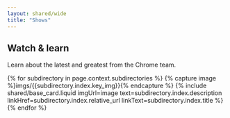 ```yaml
---
layout: shared/wide
title: "Shows"
---
```


<div class="wf-subheading">
  <div class="page-content">
    <h2>Watch &amp; learn</h2>
    <p>Learn about the latest and greatest from the Chrome team.</p>
  </div>
</div>

<div class="page-content">
  <div class="mdl-grid">
    {% for subdirectory in page.context.subdirectories %}
      {% capture image %}imgs/{{subdirectory.index.key_img}}{% endcapture %}
      {% include shared/base_card.liquid imgUrl=image text=subdirectory.index.description linkHref=subdirectory.index.relative_url linkText=subdirectory.index.title %}
    {% endfor %}
  </div>
</div>
